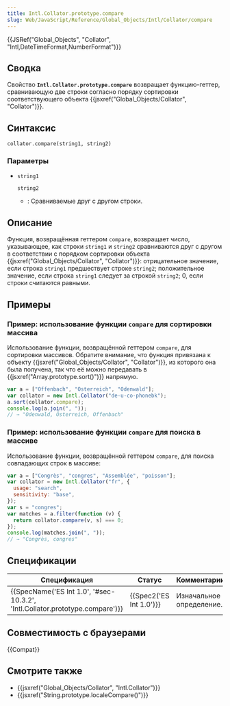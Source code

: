 ```yaml
---
title: Intl.Collator.prototype.compare
slug: Web/JavaScript/Reference/Global_Objects/Intl/Collator/compare
---
```


{{JSRef("Global_Objects", "Collator", "Intl,DateTimeFormat,NumberFormat")}}

## Сводка

Свойство **`Intl.Collator.prototype.compare`** возвращает функцию-геттер, сравнивающую две строки согласно порядку сортировки соответствующего объекта {{jsxref("Global_Objects/Collator", "Collator")}}.

## Синтаксис

```
collator.compare(string1, string2)
```

### Параметры

- `string1`

  `string2`

  - : Сравниваемые друг с другом строки.

## Описание

Функция, возвращённая геттером `compare`, возвращает число, указывающее, как строки `string1` и `string2` сравниваются друг с другом в соответствии с порядком сортировки объекта {{jsxref("Global_Objects/Collator", "Collator")}}: отрицательное значение, если строка `string1` предшествует строке `string2`; положительное значение, если строка `string1` следует за строкой `string2`; 0, если строки считаются равными.

## Примеры

### Пример: использование функции `compare` для сортировки массива

Использование функции, возвращённой геттером `compare`, для сортировки массивов. Обратите внимание, что функция привязана к объекту {{jsxref("Global_Objects/Collator", "Collator")}}, из которого она была получена, так что её можно передавать в {{jsxref("Array.prototype.sort()")}} напрямую.

```js
var a = ["Offenbach", "Österreich", "Odenwald"];
var collator = new Intl.Collator("de-u-co-phonebk");
a.sort(collator.compare);
console.log(a.join(", "));
// → "Odenwald, Österreich, Offenbach"
```

### Пример: использование функции `compare` для поиска в массиве

Использование функции, возвращённой геттером `compare`, для поиска совпадающих строк в массиве:

```js
var a = ["Congrès", "congres", "Assemblée", "poisson"];
var collator = new Intl.Collator("fr", {
  usage: "search",
  sensitivity: "base",
});
var s = "congres";
var matches = a.filter(function (v) {
  return collator.compare(v, s) === 0;
});
console.log(matches.join(", "));
// → "Congrès, congres"
```

## Спецификации

| Спецификация                                                                 | Статус                  | Комментарии              |
| ---------------------------------------------------------------------------- | ----------------------- | ------------------------ |
| {{SpecName('ES Int 1.0', '#sec-10.3.2', 'Intl.Collator.prototype.compare')}} | {{Spec2('ES Int 1.0')}} | Изначальное определение. |

## Совместимость с браузерами

{{Compat}}

## Смотрите также

- {{jsxref("Global_Objects/Collator", "Intl.Collator")}}
- {{jsxref("String.prototype.localeCompare()")}}
